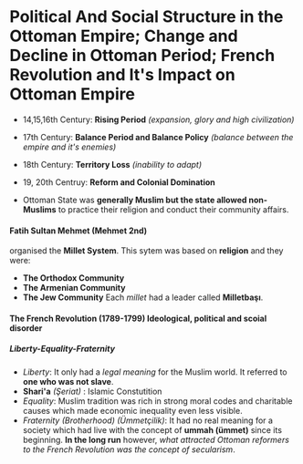 # Political And Social Structure in the Ottoman Empire; Change and Decline in Ottoman Period; French Revolution and It's Impact on Ottoman Empire

 - 14,15,16th Century: **Rising Period** *(expansion, glory and high civilization)*
 - 17th Century: **Balance Period and Balance Policy** *(balance between the empire and it's enemies)*
 - 18th Century: **Territory Loss** *(inability to adapt)*
 - 19, 20th Centruy: **Reform and Colonial Domination**

- Ottoman State was **generally Muslim but the state allowed non-Muslims** to practice their religion and conduct their community affairs.

#### Fatih Sultan Mehmet (Mehmet 2nd)
organised the **Millet System**. This sytem was based on **religion** and they were:
- **The Orthodox Community**
- **The Armenian Community**
- **The Jew Community**
Each *millet* had a leader called **Milletbaşı**.

#### The French Revolution (1789-1799) **Ideological, political and scoial disorder**
##### **Liberty-Equality-Fraternity**
- *Liberty*: It only had a *legal meaning* for the Muslim world. It referred to **one who was not slave**.
- **Shari'a** *(Şeriat)* : Islamic Constutition
- *Equality*: Muslim tradition was rich in strong moral codes and charitable causes which made economic inequality even less visible.
- *Fraternity (Brotherhood) (Ümmetçilik)*: It had no real meaning for a society which had live with the concept of **ummah (ümmet)** since its beginning. **In the long run** however, *what attracted Ottoman reformers to the French Revolution was the concept of secularism*.